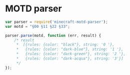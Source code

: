 MOTD parser
======================================================

```javascript
var parser = require('minecraft-motd-parser');
var motd = "§00 §11 §22 §33";

parser.parse(motd, function (err, result) {
    /* result
     *  [{rules: {color: "black"}, string: '0 '},
     *   {rules: {color: "dark-blue"}, string: '1 '},
     *   {rules: {color: "dark-green"}, string: '2 '},
     *   {rules: {color: "dark-acqua"}, string: '3'}]
     */
});
